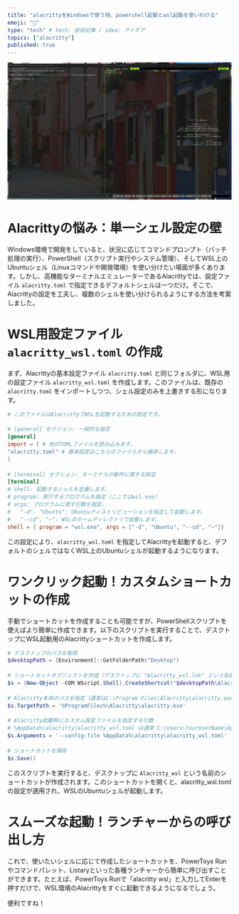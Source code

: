 ```yaml
---
title: "alacrittyをWindowsで使う時、powershell起動とwsl起動を使いわける"
emoji: "🐥"
type: "tech" # tech: 技術記事 / idea: アイデア
topics: ["alacritty"]
published: true
---
```


![](/images/20250923_1.webp)

# Alacrittyの悩み：単一シェル設定の壁

Windows環境で開発をしていると、状況に応じてコマンドプロンプト（バッチ処理の実行）、PowerShell（スクリプト実行やシステム管理）、そしてWSL上のUbuntuシェル（Linuxコマンドや開発環境）を使い分けたい場面が多くあります。しかし、高機能なターミナルエミュレーターであるAlacrittyでは、設定ファイル `alacritty.toml` で指定できるデフォルトシェルは一つだけ。そこで、Alacrittyの設定を工夫し、複数のシェルを使い分けられるようにする方法を考案しました。

# WSL用設定ファイル `alacritty_wsl.toml` の作成

まず、Alacrittyの基本設定ファイル `alacritty.toml` と同じフォルダに、WSL用の設定ファイル `alacritty_wsl.toml` を作成します。このファイルは、既存の `alacritty.toml` をインポートしつつ、シェル設定のみを上書きする形になります。

```toml:alacritty_wsl.toml
# このファイルはAlacrittyでWSLを起動するための設定です。

# [general] セクション: 一般的な設定
[general]
import = [ # 他のTOMLファイルを読み込みます。
"alacritty.toml" # 基本設定はこちらのファイルから継承します。
]

# [terminal] セクション: ターミナルの動作に関する設定
[terminal]
# shell: 起動するシェルを定義します。
# program: 実行するプログラムを指定（ここではwsl.exe）
# args: プログラムに渡す引数を指定。
#   "-d", "Ubuntu": Ubuntuディストリビューションを指定して起動します。
#   "--cd", "~": WSLのホームディレクトリで起動します。
shell = { program = "wsl.exe", args = ["-d", "Ubuntu", "--cd", "~"]}
```

この設定により、`alacritty_wsl.toml` を指定してAlacrittyを起動すると、デフォルトのシェルではなくWSL上のUbuntuシェルが起動するようになります。

# ワンクリック起動！カスタムショートカットの作成
手動でショートカットを作成することも可能ですが、PowerShellスクリプトを使えばより簡単に作成できます。以下のスクリプトを実行することで、デスクトップにWSL起動用のAlacrittyショートカットを作成します。

```powershell:create_alacritty_shortcut.ps1
# デスクトップのパスを取得
$desktopPath = [Environment]::GetFolderPath("Desktop")

# ショートカットオブジェクトを作成（デスクトップに "Alacritty_wsl.lnk" という名前で）
$s = (New-Object -COM WScript.Shell).CreateShortcut("$desktopPath\Alacritty_wsl.lnk")

# Alacritty本体のパスを指定（通常はC:\Program Files\Alacritty\alacritty.exe）
$s.TargetPath = '%ProgramFiles%\Alacritty\alacritty.exe'

# Alacritty起動時にカスタム設定ファイルを指定する引数
# %AppData%\alacritty\alacritty_wsl.toml は通常 C:\Users\YourUserName\AppData\Roaming\alacritty\alacritty_wsl.toml を指します
$s.Arguments = '--config-file %AppData%\alacritty\alacritty_wsl.toml'

# ショートカットを保存
$s.Save()
```

このスクリプトを実行すると、デスクトップに `Alacritty_wsl` という名前のショートカットが作成されます。このショートカットを開くと、alacritty_wsl.toml の設定が適用され、WSLのUbuntuシェルが起動します。

# スムーズな起動！ランチャーからの呼び出し方

これで、使いたいシェルに応じて作成したショートカットを、PowerToys Runやコマンドパレット、Listaryといった各種ランチャーから簡単に呼び出すことができます。たとえば、PowerToys Runで「alacritty wsl」と入力してEnterを押すだけで、WSL環境のAlacrittyをすぐに起動できるようになるでしょう。

便利ですね！

